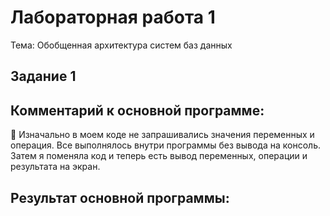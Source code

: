 # Лабораторная работа 1
Тема: Обобщенная архитектура систем баз данных

## Задание 1 

## Комментарий к основной программе:
:small_orange_diamond: Изначально в моем коде не запрашивались значения переменных и операция. Все выполнялось внутри программы без вывода на консоль. Затем я поменяла код и теперь есть вывод переменных, операции и результата на экран.

## Результат основной программы:

